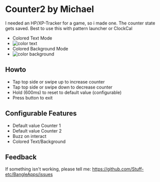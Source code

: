 # Counter2 by Michael

I needed an HP/XP-Tracker for a game, so i made one.
The counter state gets saved. Best to use this with pattern launcher or ClockCal

- Colored Text Mode
- ![color text](https://foostuff.github.io/BangleApps/apps/counter2/counter2-screenshot.png)
- Colored Background Mode
- ![color background](https://foostuff.github.io/BangleApps/apps/counter2/counter2dark-screenshot.png)

## Howto
 - Tap top side or swipe up to increase counter
 - Tap top side or swipe down to decrease counter
 - Hold (600ms) to reset to default value (configurable)
 - Press button to exit

## Configurable Features
- Default value Counter 1
- Default value Counter 2
- Buzz on interact
- Colored Text/Background

## Feedback
If something isn't working, please tell me: https://github.com/Stuff-etc/BangleApps/issues
